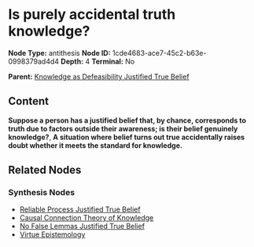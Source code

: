 # Is purely accidental truth knowledge?

**Node Type:** antithesis
**Node ID:** 1cde4683-ace7-45c2-b63e-0998379ad4d4
**Depth:** 4
**Terminal:** No

**Parent:** [Knowledge as Defeasibility Justified True Belief](knowledge-as-defeasibility-justified-true-belief-synthesis-aec63281-a996-416c-bc8b-1d3a101bcb43.md)

## Content

**Suppose a person has a justified belief that, by chance, corresponds to truth due to factors outside their awareness; is their belief genuinely knowledge?**, **A situation where belief turns out true accidentally raises doubt whether it meets the standard for knowledge.**

## Related Nodes

### Synthesis Nodes

- [Reliable Process Justified True Belief](reliable-process-justified-true-belief-synthesis-080907af-51bf-465f-b063-4a3f57e58175.md)
- [Causal Connection Theory of Knowledge](causal-connection-theory-of-knowledge-synthesis-e746b9ab-8fd7-4a2f-8a17-c3379cf41de9.md)
- [No False Lemmas Justified True Belief](no-false-lemmas-justified-true-belief-synthesis-167d4c29-f3ee-4514-8df5-3114986870c1.md)
- [Virtue Epistemology](virtue-epistemology-synthesis-302315fc-77ec-4039-bdd8-786ed1dfc499.md)
